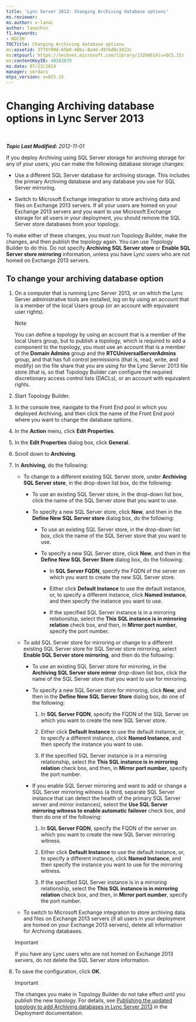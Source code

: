 ```yaml
---
title: 'Lync Server 2013: Changing Archiving database options'
ms.reviewer: 
ms.author: v-lanac
author: lanachin
f1.keywords:
- NOCSH
TOCTitle: Changing Archiving database options
ms:assetid: 3775f09d-65b0-48bc-8a4d-d97bd0c3423c
ms:mtpsurl: https://technet.microsoft.com/library/JJ204814(v=OCS.15)
ms:contentKeyID: 48183879
ms.date: 07/23/2014
manager: serdars
mtps_version: v=OCS.15
---
```


<div data-xmlns="http://www.w3.org/1999/xhtml">

<div class="topic" data-xmlns="http://www.w3.org/1999/xhtml" data-msxsl="urn:schemas-microsoft-com:xslt" data-cs="http://msdn.microsoft.com/">

<div data-asp="http://msdn2.microsoft.com/asp">

# Changing Archiving database options in Lync Server 2013

</div>

<div id="mainSection">

<div id="mainBody">

<span> </span>

_**Topic Last Modified:** 2012-11-01_

If you deploy Archiving using SQL Server storage for archiving storage for any of your users, you can make the following database storage changes:

  - Use a different SQL Server database for archiving storage. This includes the primary Archiving database and any database you use for SQL Server mirroring.

  - Switch to Microsoft Exchange integration to store archiving data and files on Exchange 2013 servers. If all your users are homed on your Exchange 2013 servers and you want to use Microsoft Exchange storage for all users in your deployment, you should remove the SQL Server store databases from your topology.

To make either of these changes, you must run Topology Builder, make the changes, and then publish the topology again. You can use Topology Builder to do this. Do not specify **Archiving SQL Server store** or **Enable SQL Server store mirroring** information, unless you have Lync users who are not homed on Exchange 2013 servers.

<div>

## To change your archiving database option

1.  On a computer that is running Lync Server 2013, or on which the Lync Server administrative tools are installed, log on by using an account that is a member of the local Users group (or an account with equivalent user rights).
    
    <div>
    

    > [!NOTE]  
    > You can define a topology by using an account that is a member of the local Users group, but to publish a topology, which is required to add a component to the topology, you must use an account that is a member of the <STRONG>Domain Admins</STRONG> group and the <STRONG>RTCUniversalServerAdmins</STRONG> group, and that has full control permissions (that is, read, write, and modify) on the file share that you are using for the Lync Server 2013 file store (that is, so that Topology Builder can configure the required discretionary access control lists (DACLs), or an account with equivalent rights.

    
    </div>

2.  Start Topology Builder.

3.  In the console tree, navigate to the Front End pool in which you deployed Archiving, and then click the name of the Front End pool where you want to change the database options.

4.  In the **Action** menu, click **Edit Properties**.

5.  In the **Edit Properties** dialog box, click **General**.

6.  Scroll down to **Archiving**.

7.  In **Archiving**, do the following:
    
      - To change to a different existing SQL Server store, under **Archiving SQL Server store**, in the drop-down list box, do the following:
        
          - To use an existing SQL Server store, in the drop-down list box, click the name of the SQL Server store that you want to use.
        
          - To specify a new SQL Server store, click **New**, and then in the **Define New SQL Server store** dialog box, do the following:
            
              - To use an existing SQL Server store, in the drop-down list box, click the name of the SQL Server store that you want to use.
            
              - To specify a new SQL Server store, click **New**, and then in the **Define New SQL Server Store** dialog box, do the following:
                
                  - In **SQL Server FQDN**, specify the FQDN of the server on which you want to create the new SQL Server store.
                
                  - Either click **Default Instance** to use the default instance, or, to specify a different instance, click **Named instance**, and then specify the instance you want to use.
                
                  - If the specified SQL Server instance is in a mirroring relationship, select the **This SQL instance is in mirroring relation** check box, and then, in **Mirror port number**, specify the port number.
    
      - To add SQL Server store for mirroring or change to a different existing SQL Server store for SQL Server store mirroring, select **Enable SQL Server store mirroring**, and then do the following:
        
          - To use an existing SQL Server store for mirroring, in the **Archiving SQL Server store mirror** drop-down list box, click the name of the SQL Server store that you want to use for mirroring.
        
          - To specify a new SQL Server store for mirroring, click **New**, and then in the **Define New SQL Server Store** dialog box, do one of the following:
            
            1.  In **SQL Server FQDN**, specify the FQDN of the SQL Server on which you want to create the new SQL Server store.
            
            2.  Either click **Default Instance** to use the default instance, or, to specify a different instance, click **Named Instance**, and then specify the instance you want to use.
            
            3.  If the specified SQL Server instance is in a mirroring relationship, select the **This SQL instance is in mirroring relation** check box, and then, in **Mirror port number**, specify the port number.
        
          - If you enable SQL Server mirroring and want to add or change a SQL Server mirroring witness (a third, separate SQL Server instance that can detect the health of the primary SQL Server server and mirror instances), select the **Use SQL Server mirroring witness to enable automatic failover** check box, and then do one of the following:
            
            1.  In **SQL Server FQDN**, specify the FQDN of the server on which you want to create the new SQL Server mirroring witness.
            
            2.  Either click **Default Instance** to use the default instance, or, to specify a different instance, click **Named Instance**, and then specify the instance you want to use for the mirroring witness.
            
            3.  If the specified SQL Server instance is in a mirroring relationship, select the **This SQL instance is in mirroring relation** check box, and then, in **Mirror port number**, specify the port number.
    
      - To switch to Microsoft Exchange integration to store archiving data and files on Exchange 2013 servers (if all users in your deployment are homed on your Exchange 2013 servers), delete all information for Archiving databases.
    
    <div>
    

    > [!IMPORTANT]  
    > If you have any Lync users who are not homed on Exchange 2013 servers, do not delete the SQL Server store information.

    
    </div>

8.  To save the configuration, click **OK**.
    
    <div>
    

    > [!IMPORTANT]  
    > The changes you make in Topology Builder do not take effect until you publish the new topology. For details, see <A href="lync-server-2013-publishing-the-updated-topology-to-add-archiving-databases.md">Publishing the updated topology to add Archiving databases in Lync Server 2013</A> in the Deployment documentation.

    
    </div>

</div>

</div>

<span> </span>

</div>

</div>

</div>

